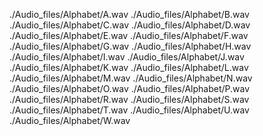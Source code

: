 ./Audio_files/Alphabet/A.wav
./Audio_files/Alphabet/B.wav
./Audio_files/Alphabet/C.wav
./Audio_files/Alphabet/D.wav
./Audio_files/Alphabet/E.wav
./Audio_files/Alphabet/F.wav
./Audio_files/Alphabet/G.wav
./Audio_files/Alphabet/H.wav
./Audio_files/Alphabet/I.wav
./Audio_files/Alphabet/J.wav
./Audio_files/Alphabet/K.wav
./Audio_files/Alphabet/L.wav
./Audio_files/Alphabet/M.wav
./Audio_files/Alphabet/N.wav
./Audio_files/Alphabet/O.wav
./Audio_files/Alphabet/P.wav
./Audio_files/Alphabet/R.wav
./Audio_files/Alphabet/S.wav
./Audio_files/Alphabet/T.wav
./Audio_files/Alphabet/U.wav
./Audio_files/Alphabet/W.wav
